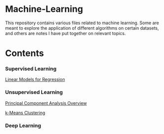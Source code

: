 # Machine-Learning
This repository contains various files related to machine learning. Some are meant to explore the application of different algorithms on certain datasets, and others are notes I have put together on relevant topics.

# Contents

### Supervised Learning
[Linear Models for Regression](https://github.com/ataey/Machine-Learning/blob/main/Supervised%20Learning/Linear%20Models%20for%20Regression.ipynb)

### Unsupervised Learning
[Principal Component Analysis Overview](https://github.com/ataey/Machine-Learning/blob/main/Unsupervised%20Learning/PCA%20Overview.ipynb)

[k-Means Clustering](https://github.com/ataey/Machine-Learning/blob/main/Unsupervised%20Learning/k-Means%20Clustering.ipynb)

### Deep Learning
